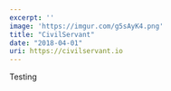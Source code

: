 ```yaml
---
excerpt: ''
image: 'https://imgur.com/g5sAyK4.png'
title: "CivilServant"
date: "2018-04-01"
uri: https://civilservant.io
---
```

Testing
